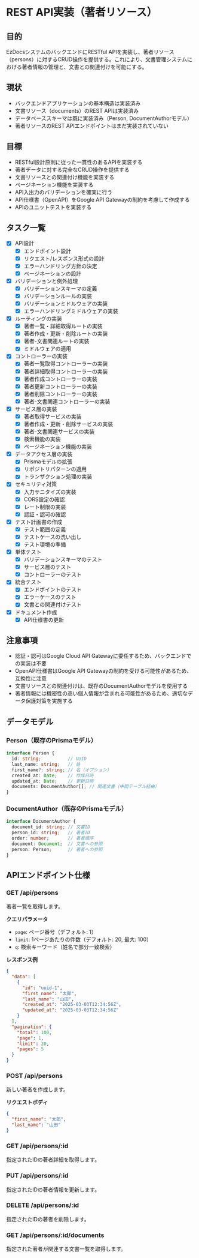 # REST API実装（著者リソース）

## 目的
EzDocsシステムのバックエンドにRESTful APIを実装し、著者リソース（persons）に対するCRUD操作を提供する。これにより、文書管理システムにおける著者情報の管理と、文書との関連付けを可能にする。

## 現状
- バックエンドアプリケーションの基本構造は実装済み
- 文書リソース（documents）のREST APIは実装済み
- データベーススキーマは既に実装済み（Person, DocumentAuthorモデル）
- 著者リソースのREST APIエンドポイントはまだ実装されていない

## 目標
- RESTful設計原則に従った一貫性のあるAPIを実装する
- 著者データに対する完全なCRUD操作を提供する
- 文書リソースとの関連付け機能を実装する
- ページネーション機能を実装する
- API入出力のバリデーションを確実に行う
- API仕様書（OpenAPI）をGoogle API Gatewayの制約を考慮して作成する
- APIのユニットテストを実装する

## タスク一覧

- [x] API設計
  - [x] エンドポイント設計
  - [x] リクエスト/レスポンス形式の設計
  - [x] エラーハンドリング方針の決定
  - [x] ページネーションの設計

- [x] バリデーションと例外処理
  - [x] バリデーションスキーマの定義
  - [x] バリデーションルールの実装
  - [x] バリデーションミドルウェアの実装
  - [x] エラーハンドリングミドルウェアの実装

- [x] ルーティングの実装
  - [x] 著者一覧・詳細取得ルートの実装
  - [x] 著者作成・更新・削除ルートの実装
  - [x] 著者-文書関連ルートの実装
  - [x] ミドルウェアの適用

- [x] コントローラーの実装
  - [x] 著者一覧取得コントローラーの実装
  - [x] 著者詳細取得コントローラーの実装
  - [x] 著者作成コントローラーの実装
  - [x] 著者更新コントローラーの実装
  - [x] 著者削除コントローラーの実装
  - [x] 著者-文書関連コントローラーの実装

- [x] サービス層の実装
  - [x] 著者取得サービスの実装
  - [x] 著者作成・更新・削除サービスの実装
  - [x] 著者-文書関連サービスの実装
  - [x] 検索機能の実装
  - [x] ページネーション機能の実装

- [x] データアクセス層の実装
  - [x] Prismaモデルの拡張
  - [x] リポジトリパターンの適用
  - [x] トランザクション処理の実装

- [x] セキュリティ対策
  - [x] 入力サニタイズの実装
  - [x] CORS設定の確認
  - [x] レート制限の実装
  - [x] 認証・認可の確認

- [x] テスト計画書の作成
  - [x] テスト範囲の定義
  - [x] テストケースの洗い出し
  - [x] テスト環境の準備

- [x] 単体テスト
  - [x] バリデーションスキーマのテスト
  - [x] サービス層のテスト
  - [x] コントローラーのテスト

- [x] 統合テスト
  - [x] エンドポイントのテスト
  - [x] エラーケースのテスト
  - [x] 文書との関連付けテスト

- [x] ドキュメント作成
  - [x] API仕様書の更新

## 注意事項
- 認証・認可はGoogle Cloud API Gatewayに委任するため、バックエンドでの実装は不要
- OpenAPI仕様書はGoogle API Gatewayの制約を受ける可能性があるため、互換性に注意
- 文書リソースとの関連付けは、既存のDocumentAuthorモデルを使用する
- 著者情報には機密性の高い個人情報が含まれる可能性があるため、適切なデータ保護対策を実施する

## データモデル

### Person（既存のPrismaモデル）
```typescript
interface Person {
  id: string;          // UUID
  last_name: string;   // 姓
  first_name?: string; // 名（オプション）
  created_at: Date;    // 作成日時
  updated_at: Date;    // 更新日時
  documents: DocumentAuthor[]; // 関連文書（中間テーブル経由）
}
```

### DocumentAuthor（既存のPrismaモデル）
```typescript
interface DocumentAuthor {
  document_id: string; // 文書ID
  person_id: string;   // 著者ID
  order: number;       // 著者順序
  document: Document;  // 文書への参照
  person: Person;      // 著者への参照
}
```

## APIエンドポイント仕様

### GET /api/persons
著者一覧を取得します。

**クエリパラメータ**
- `page`: ページ番号（デフォルト: 1）
- `limit`: 1ページあたりの件数（デフォルト: 20, 最大: 100）
- `q`: 検索キーワード（姓名で部分一致検索）

**レスポンス例**
```json
{
  "data": [
    {
      "id": "uuid-1",
      "first_name": "太郎",
      "last_name": "山田",
      "created_at": "2025-03-03T12:34:56Z",
      "updated_at": "2025-03-03T12:34:56Z"
    }
  ],
  "pagination": {
    "total": 100,
    "page": 1,
    "limit": 20,
    "pages": 5
  }
}
```

### POST /api/persons
新しい著者を作成します。

**リクエストボディ**
```json
{
  "first_name": "太郎",
  "last_name": "山田"
}
```

### GET /api/persons/:id
指定されたIDの著者詳細を取得します。

### PUT /api/persons/:id
指定されたIDの著者情報を更新します。

### DELETE /api/persons/:id
指定されたIDの著者を削除します。

### GET /api/persons/:id/documents
指定された著者が関連する文書一覧を取得します。

